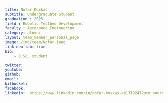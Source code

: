 ```yaml
---
title: Nofar Koskas
subtitle: Undergraduate Student
graduation : 2025
field : Robotic Testbed Development
faculty : Aerospace Engineering
category: alumni
layout: team_member_personal_page
image: /img/team/Nofar.jpeg
link-new-tab: true
bio:
    - B.Sc. student 

twitter: 
youtube: 
github: 
email: 
bitbucket: 
facebook: 
linkedin:  https://www.linkedin.com/in/nofar-koskas-ab1319247?utm_source=share&utm_campaign=share_via&utm_content=profile&utm_medium=ios_ap
---
```



